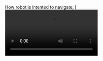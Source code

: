 How robot is intented to navigate;
[![Watch the video](https://github.com/REIAPE/Commander_code_nav/blob/main/Gazebo_recording.mp4)
